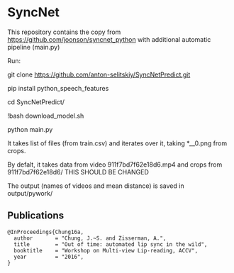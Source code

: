 # SyncNet

This repository contains the copy from https://github.com/joonson/syncnet_python with additional automatic pipeline (main.py) 

Run:

git clone https://github.com/anton-selitskiy/SyncNetPredict.git

pip install python_speech_features

cd SyncNetPredict/

!bash download_model.sh 

python main.py



It takes list of files (from train.csv) and iterates over it, taking *__0.png from crops.

By defalt, it takes data from video 911f7bd7f62e18d6.mp4 and crops from 911f7bd7f62e18d6/ THIS SHOULD BE CHANGED

The output (names of videos and mean distance) is saved in output/pywork/


## Publications
 
```
@InProceedings{Chung16a,
  author       = "Chung, J.~S. and Zisserman, A.",
  title        = "Out of time: automated lip sync in the wild",
  booktitle    = "Workshop on Multi-view Lip-reading, ACCV",
  year         = "2016",
}
```
